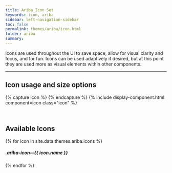 ```yaml
---
title: Ariba Icon Set
keywords: icon, ariba
sidebar: left-navigation-sidebar
toc: false
permalink: themes/ariba/icon.html
folder: ariba
summary:
---
```


<link rel="stylesheet" type="text/css" href="{{site.baseurl}}/css/theme/ariba/fundamental-ui-ariba-icons.css">
  
Icons are used throughout the UI to save space, allow for visual clarity and focus, and for fun. Icons can be used adaptively if desired, but at this point they are used more as visual elements within other components.

<hr>

## Icon usage and size options
{% capture icon %}
<span class="ariba-icon--auction ariba-icon--s"></span>
<span class="ariba-icon--auction"></span>
<span class="ariba-icon--auction ariba-icon--m"></span>
<span class="ariba-icon--auction ariba-icon--l"></span>
<span class="ariba-icon--auction ariba-icon--xl"></span>
{% endcapture %}
{% include display-component.html component=icon class="icon" %}

<br />

## Available Icons
{% for icon in site.data.themes.ariba.icons %}
<div class="demo-icon-wrapper">
  <!-- <span class="sap-icon--{{ icon.name }} ariba-icon--s"></span>
  <span class="ariba-icon--{{ icon.name }}"></span>
  <span class="ariba-icon--{{ icon.name }} ariba-icon--m"></span>
  <span class="ariba-icon--{{ icon.name }} ariba-icon--l"></span> -->
  <span class="ariba-icon--{{ icon.name }} ariba-icon--xl"></span>
  <h5>.ariba-icon--{{ icon.name }}</h5>
</div>
{% endfor %}
